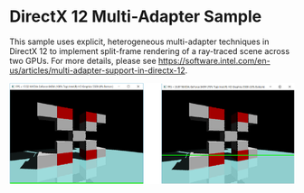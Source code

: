 # DirectX 12 Multi-Adapter Sample

This sample uses explicit, heterogeneous multi-adapter techniques in DirectX 12 to implement split-frame rendering of a ray-traced scene across two GPUs. For more details, please see https://software.intel.com/en-us/articles/multi-adapter-support-in-directx-12.

![Screen shot](screenshot.png)
